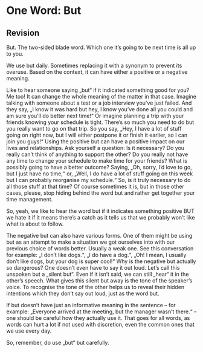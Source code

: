 # One Word: But



## Revision

But. The two-sided blade word. Which one it’s going to be next time is all up to you.

We use but daily. Sometimes replacing it with a synonym to prevent its overuse. Based on the context, it can have either a positive or a negative meaning.

Like to hear someone saying „but“ if it indicated something good for you? Me too! It can change the whole meaning of the matter in that case.
	Imagine talking with someone about a test or a job interview you’ve just failed. And they say, „I know it was hard but hey, I know you’ve done all you could and am sure you’ll do better next time!“
	Or imagine planning a trip with your friends knowing your schedule is tight. There’s so much you need to do but you really want to go on that trip. So you say, „Hey, I have a lot of stuff going on right now, but I will either postpone it or finish it earlier, so I can join you guys!“
Using the positive but can have a positive impact on our lives and relationships. Ask yourself a question: Is it necessary? Do you really can’t think of anything to support the other? Do you really not have any time to change your schedule to make time for your friends? What is possibly going to have a better outcome? Saying, „Oh, sorry, I’d love to go, but I just have no time,“ or, „Well, I do have a lot of stuff going on this week but I can probably reorganise my schedule.“ So, is it truly necessary to do all those stuff at that time? Of course sometimes it is, but in those other cases, please, stop hiding behind the word but and rather get together your time management.

So, yeah, we like to hear the word but if it indicates something positive BUT we hate it if it means there’s a catch as it tells us that we probably won’t like what is about to follow.

The negative but can also have various forms. One of them might be using but as an attempt to make a situation we got ourselves into with our previous choice of words better. Usually a weak one. See this conversation for example: „I don’t like dogs.“, „I do have a dog.“, „Oh! I mean, I usually don’t like dogs, but your dog is super cool!“
Why is the negative but actually so dangerous? One doesn’t even have to say it out loud. Let’s call this unspoken but a „silent but“. Even if it isn’t said, we can still „hear“ it in the other’s speech. What gives this silent but away is the tone of the speaker’s voice. To recognise the tone of the other helps us to reveal their hidden intentions which they don’t say out loud, just as the word but.

If but doesn’t have just an informative meaning in the sentence – for example: „Everyone arrived at the meeting, but the manager wasn’t there.“ – one should be careful how they actually use it. That goes for all words, as words can hurt a lot if not used with discretion, even the common ones that we use every day.

So, remember, do use „but“ but carefully.
